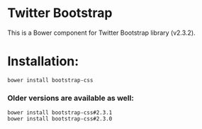 Twitter Bootstrap
=================

This is a Bower component for Twitter Bootstrap library (v2.3.2).

# Installation:

`bower install bootstrap-css`


### Older versions are available as well:

```
bower install bootstrap-css#2.3.1
bower install bootstrap-css#2.3.0
```
